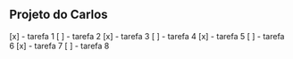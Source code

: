 ## Projeto do Carlos

[x] - tarefa 1
[ ] - tarefa 2
[x] - tarefa 3
[ ] - tarefa 4
[x] - tarefa 5
[ ] - tarefa 6
[x] - tarefa 7
[ ] - tarefa 8
